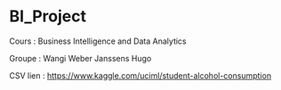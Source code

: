 # BI_Project

Cours  : Business Intelligence and Data Analytics

Groupe :
    Wangi Weber
    Janssens Hugo

CSV lien : https://www.kaggle.com/uciml/student-alcohol-consumption





